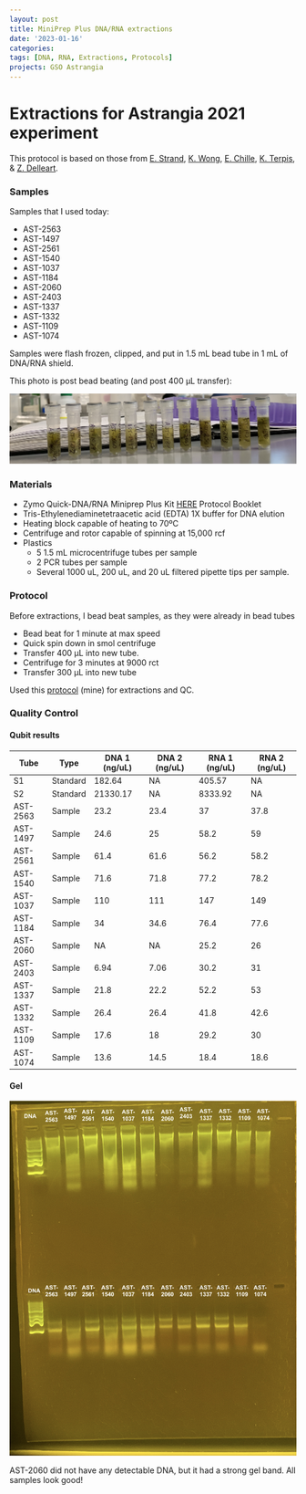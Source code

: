 ```yaml
---
layout: post
title: MiniPrep Plus DNA/RNA extractions
date: '2023-01-16'
categories:
tags: [DNA, RNA, Extractions, Protocols]
projects: GSO Astrangia 
---
```


# Extractions for Astrangia 2021 experiment

This protocol is based on those from [E. Strand](https://github.com/emmastrand/EmmaStrand_Notebook/blob/master/_posts/2019-05-31-Zymo-Duet-RNA-DNA-Extraction-Protocol.md), [K. Wong](https://github.com/kevinhwong1/KevinHWong_Notebook/blob/master/_posts/2019-03-13-Zymo-DNA-RNA-Extract-P.astreoides-Genome.md), [E. Chille](https://echille.github.io/E.-Chille-Open-Lab-Notebook/Protocol-for-DNA-RNA-Extractions-of-Montipora-Coral-Larvae-Using-Zymo-Duet-Extraction-Kit/), [K. Terpis](https://zdellaert.github.io/ZD_Putnam_Lab_Notebook/Protocols_Zymo_Quick_DNA_RNA_Miniprep_Plus/), & [Z. Delleart](https://zdellaert.github.io/ZD_Putnam_Lab_Notebook/Protocols_Zymo_Quick_DNA_RNA_Miniprep_Plus/). 

### Samples 

Samples that I used today: 

- AST-2563
- AST-1497
- AST-2561
- AST-1540
- AST-1037
- AST-1184
- AST-2060
- AST-2403
- AST-1337
- AST-1332
- AST-1109
- AST-1074

Samples were flash frozen, clipped, and put in 1.5 mL bead tube in 1 mL of DNA/RNA shield. 

This photo is post bead beating (and post 400 μL transfer): 

![](https://raw.githubusercontent.com/JillAshey/JillAshey_Putnam_Lab_Notebook/master/images/samples_20230116.png)

### Materials 

- Zymo Quick-DNA/RNA Miniprep Plus Kit [HERE](https://files.zymoresearch.com/protocols/_d7003t_d7003_quick-dna-rna_miniprep_plus_kit.pdf) Protocol Booklet
- Tris-Ethylenediaminetetraacetic acid (EDTA) 1X buffer for DNA elution
- Heating block capable of heating to 70ºC
- Centrifuge and rotor capable of spinning at 15,000 rcf
- Plastics 
	- 5 1.5 mL microcentrifuge tubes per sample
	- 2 PCR tubes per sample
	- Several 1000 uL, 200 uL, and 20 uL filtered pipette tips per sample.

### Protocol 

Before extractions, I bead beat samples, as they were already in bead tubes

- Bead beat for 1 minute at max speed 
- Quick spin down in smol centrifuge 
- Transfer 400 μL into new tube. 
- Centrifuge for 3 minutes at 9000 rct
- Transfer 300 μL into new tube

Used this [protocol](https://github.com/JillAshey/JillAshey_Putnam_Lab_Notebook/blob/master/_posts/2022-10-25-MiniprepPlus-DNA:RNA-extractions.md) (mine) for extractions and QC. 

### Quality Control 


#### Qubit results 

| Tube     | Type     | DNA 1 (ng/uL) | DNA 2 (ng/uL) | RNA 1 (ng/uL) | RNA 2 (ng/uL) |
| -------- | -------- | ------------ | ------------ | ------------ | ------------ |
| S1       | Standard | 182.64       | NA           | 405.57       | NA           |
| S2       | Standard | 21330.17     | NA           | 8333.92      | NA           |
| AST-2563 | Sample   | 23.2         | 23.4         | 37           | 37.8         |
| AST-1497 | Sample   | 24.6         | 25           | 58.2         | 59           |
| AST-2561 | Sample   | 61.4         | 61.6         | 56.2         | 58.2         |
| AST-1540 | Sample   | 71.6         | 71.8         | 77.2         | 78.2         |
| AST-1037 | Sample   | 110          | 111          | 147          | 149          |
| AST-1184 | Sample   | 34           | 34.6         | 76.4         | 77.6         |
| AST-2060 | Sample   | NA           | NA           | 25.2         | 26           |
| AST-2403 | Sample   | 6.94         | 7.06         | 30.2         | 31           |
| AST-1337 | Sample   | 21.8         | 22.2         | 52.2         | 53           |
| AST-1332 | Sample   | 26.4         | 26.4         | 41.8         | 42.6         |
| AST-1109 | Sample   | 17.6         | 18           | 29.2         | 30           |
| AST-1074 | Sample   | 13.6         | 14.5         | 18.4         | 18.6         |

#### Gel 

![](https://raw.githubusercontent.com/JillAshey/JillAshey_Putnam_Lab_Notebook/master/images/gel_20230116.png)

AST-2060 did not have any detectable DNA, but it had a strong gel band. All samples look good!
